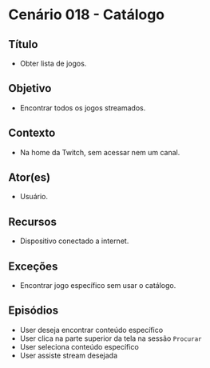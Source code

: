# Cenário 018 - Catálogo
	
## Título
* Obter lista de jogos.

## Objetivo	
* Encontrar todos os jogos streamados.

## Contexto
* Na home da Twitch, sem acessar nem um canal.

## Ator(es)
* Usuário.

## Recursos
* Dispositivo conectado a internet.

## Exceções
* Encontrar jogo específico sem usar o catálogo.

## Episódios
* User deseja encontrar conteúdo específico
* User clica na parte superior da tela na sessão ```Procurar```
* User seleciona conteúdo específico
* User assiste stream desejada